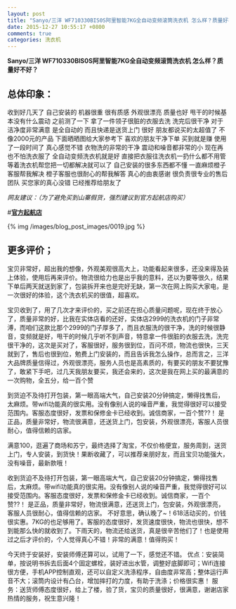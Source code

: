 ```yaml
---
layout: post
title: "Sanyo/三洋 WF710330BIS0S阿里智能7KG全自动变频滚筒洗衣机 怎么样？质量好不好？"
date: 2015-12-27 10:55:17 +0800
comments: true
categories: 洗衣机
---
```


**Sanyo/三洋 WF710330BIS0S阿里智能7KG全自动变频滚筒洗衣机 怎么样？质量好不好？**

## 总体印象：

收到好几天了 自己安装的 机器很重 很有质感 外观很漂亮 质量也好 甩干的时候基本没有什么震动 之前测了一下 拿了一件领子很脏的衣服去洗 洗完后很干净 对于洁净度非常满意 是全自动的 而且快递是送货上门 很好 朋友都说买的太超值了 不像2000元的产品 下面晒晒图给大家参考下 喜欢的朋友干净下单 买到就是赚
使用了一段时间了 真心感觉不错 衣物洗的非常的干净 震动和噪音都非常的小 现在再也不怕洗衣服了 全自动变频洗衣机就是好 直接把衣服往洗衣机一扔什么都不用管 等着洗衣机帮您把一切都解决就可以了 自己安装的很多东西都不懂 一直麻烦橙子客服帮我解决 橙子客服也很耐心的帮我解答 真心的由衷感谢 很负责很专业的售后团队 买您家的真心没错 已经推荐给朋友了

*网友建议：（为了避免买到山寨假货，强烈建议到官方起航店购买）*

#[**官方起航店**](http://redirect.simba.taobao.com/rd?w=unionnojs&f=http%3A%2F%2Fai.taobao.com%2Fauction%2Fedetail.htm%3Fe%3DkuQ2K3%252B8nWC6k0Or%252B%252BH4tP2FQ3kEn170AdcPAzm7QvSLltG5xFicOdXrTUTgh9sMDPIwxrc30rgx5xFFx04TddwPqZtsoXfgqLKJiCwc7I6msqdEeVczj3nayBoLCgTw%252FsJFfiFVYBbt%252B4ERL5YeQw%253D%253D%26ptype%3D100010%26from%3Dbasic&k=5ccfdb950740ca16&c=un&b=alimm_0&p=mm_109581374_12296429_46532450)

<!--More-->

{% img /images/blog_post_images/0019.jpg %}

## 更多评价；

宝贝非常好，超出我的想像，外观美观很高大上，功能看起来很多，还没来得及装上体验，使用后再来评价。物流很给力也是出乎我的意料，还以为要等很久，结果下单后两天就送到家了，包装拆开来也是完好无缺，第一次在网上购买大家电，是一次很好的体验，这个洗衣机买的很值，超喜欢。

宝贝收到了，用了几次才来评价的，买之前还在担心质量问题呢，现在终于放心了，质量非常的好，比我在实体店看的还好，实体店2999的洗衣机的门子非常溥，而咱们这款比那个2999的门子厚多了，而且衣服洗的很干净，洗的时候很静音，变频就是好，甩干的时候几乎听不到声音，特意拿一件很脏的衣服去洗，洗完很干净的，这次是买对了，客服很好，服务很到位，百问不烦，物流也很快，三天就到了，售后也很到位，勉费上门安装的，而且告诉我怎么操作，总而言之，三洋大品牌质量信得过，外观很漂亮，服务人员也是高素质的，有要买的朋友不要犹豫了，敢紧下手吧，过几天我朋友要买，我还会来的，这次是我在网上买的最满意的一次购物，全五分，给一百个赞

到货迫不及待打开包装，第一眼高端大气，自己安装20分钟搞定，懒得找售后，太麻烦。带wifi功能真的很实用。没有像别人说的噪音严重，我觉得很好可以接受范围内。客服态度很好，发票和保修金卡已经收到。诚信商家，一百个赞??！
是正品，质量非常好，物流很满意，还送货上门，包安装，外观很漂亮，客服人员很耐心，值得信赖的店家。

满意100，逛遍了商场和苏宁，最终选择了淘宝，不仅价格便宜，服务周到，送货上门，专人安装，到货快！果断收藏了，可以推荐亲朋好友，而且宝贝功能强大，没有噪音，最新款哦！

收到货迫不及待打开包装，第一眼高端大气，自己安装20分钟搞定，懒得找售后，太麻烦。带wifi功能真的很实用。没有像别人说的噪音严重，我觉得很好可以接受范围内。客服态度很好，发票和保修金卡已经收到。诚信商家，一百个赞??！
是正品，质量非常好，物流很满意，还送货上门，包安装，外观很漂亮，客服人员很耐心，值得信赖的店家。
不好意思，确认晚了~！618活动买的，价钱很实惠。7KG的也足够用了。客服的态度很好，发货速度很快，物流也很快，想不到能那么快的就收到了。下雨天的，物流还给送货，真是很辛苦他们了！也是使用过之后才评价的，个人觉得真心不错！非常的满意！值得购买！

今天终于安装好，安装师傅还算可以，试用了一下，感觉还不错。
优点：安装简单，按说明书拆去后面4个固定螺栓，装好进出水管，调整好底脚即可；Wifi连接很方便，手机APP控制直观，还可以自定义洗涤程序，自由度非常高；整体运行声音不大；滚筒内设计有凸台，增加摔打的力度，有助于洗涤；价格很实惠！
服务：送货师傅态度很好，给上了楼，验了货，宝贝的质量很好，很满意，谢谢店家热情的服务，祝生意兴隆！
